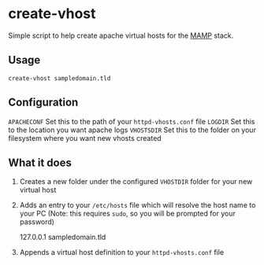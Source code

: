 # create-vhost

Simple script to help create apache virtual hosts for the
[MAMP](http://www.mamp.info) stack.

## Usage

    create-vhost sampledomain.tld

## Configuration

`APACHECONF` Set this to the path of your `httpd-vhosts.conf` file
`LOGDIR` Set this to the location you want apache logs
`VHOSTSDIR` Set this to the folder on your filesystem where you want new vhosts created

## What it does

1. Creates a new folder under the configured `VHOSTDIR` folder for your new
   virtual host
2. Adds an entry to your `/etc/hosts` file which will resolve the host
   name to your PC (Note: this requires `sudo`, so you will be prompted
for your password)

    127.0.0.1 sampledomain.tld
3. Appends a virtual host definition to your `httpd-vhosts.conf` file


